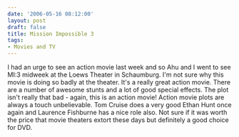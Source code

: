 ```yaml
---
date: '2006-05-16 08:12:00'
layout: post
draft: false
title: Mission Impossible 3
tags:
- Movies and TV
---
```


I had an urge to see an action movie last week and so Ahu and I went to see MI:3 midweek at the Loews Theater in Schaumburg. I'm not sure why this movie is doing so badly at the theater. It's a really great action movie. There are a number of awesome stunts and a lot of good special effects. The plot isn't really that bad - again, this is an action movie! Action movie plots are always a touch unbelievable. Tom Cruise does a very good Ethan Hunt once again and Laurence Fishburne has a nice role also. Not sure if it was worth the price that movie theaters extort these days but definitely a good choice for DVD.
